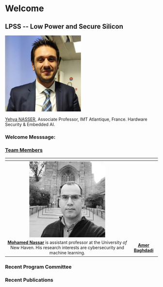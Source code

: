 

# Welcome 

## LPSS -- Low Power and Secure Silicon

    
<img src="img/74953529_121960178978739_7728971919531296635_n.jpeg" width="250"> 

[Yehya NASSER](https://www.linkedin.com/in/yehya-nasser-phd/), Associate Professor, IMT Atlantique, France. Hardware Security & Embedded AI.


### Welcome Messsage: 



### [Team Members]("img/74953529_121960178978739_7728971919531296635_n.jpeg")

|  <!-- --> |  <!-- --> |
|:---------:|:---------:|
| <img src="img/1624731462921.jpeg" width="250"> |<img src="" width="250"> |
| [**Mohamed Nassar**](https://www.linkedin.com/in/nassar1/) is assistant professor at the University *of* New Haven. His research interests are cybersecurity and machine learning. | [**Amer Baghdadi**](https://www.linkedin.com/in/)  |


### Recent Program Committee


### Recent Publications 






